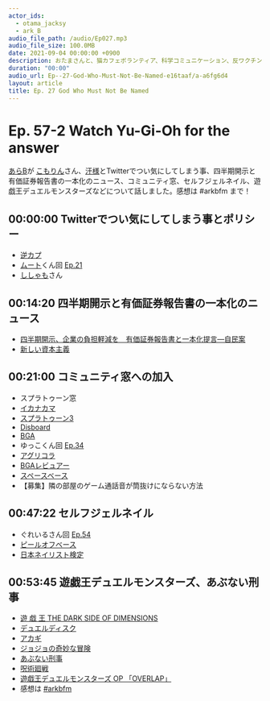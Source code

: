 ```yaml
---
actor_ids:
  - otama_jacksy
  - ark_B
audio_file_path: /audio/Ep027.mp3
audio_file_size: 100.0MB
date: 2021-09-04 00:00:00 +0900
description: おたまさんと、猫カフェボランティア、科学コミュニケーション、反ワクチン監視、ドラえもん、絶滅動物は蘇らせるべきか、ミッドサマー、保護猫のススメなどについて話しました。
duration: "00:00"
audio_url: Ep--27-God-Who-Must-Not-Be-Named-e16taaf/a-a6fg6d4
layout: article
title: Ep. 27 God Who Must Not Be Named
---
```


# Ep. 57-2 Watch Yu-Gi-Oh for the answer

[あらB](https://twitter.com/ark_B)が [こもりん](https://twitter.com/kichisyumi)さん、[汗様](https://twitter.com/shiroie_event)とTwitterでつい気にしてしまう事、四半期開示と有価証券報告書の一本化のニュース、コミュニティ窓、セルフジェルネイル、遊戯王デュエルモンスターズなどについて話しました。感想は #arkbfm まで！

## 00:00:00 Twitterでつい気にしてしまう事とポリシー

* [逆カプ](https://dic.pixiv.net/a/%E9%80%86%E3%82%AB%E3%83%97)
* [ムート](https://twitter.com/mutoreimu)くん回 [Ep.21](https://anchor.fm/arkbfm/episodes/Ep--21-Pedophelia-living-next-door-e13sg8t/a-a625a0s)
* [ししゃも](https://twitter.com/sisisisisyamoo)さん

## 00:14:20 四半期開示と有価証券報告書の一本化のニュース

* [四半期開示、企業の負担軽減を　有価証券報告書と一本化提言―自民案](https://www.jiji.com/jc/article?k=2022032401265&g=eco)
* [新しい資本主義](https://www.kantei.go.jp/jp/headline/seisaku_kishida/newcapitalism.html)

## 00:21:00 コミュニティ窓への加入

* スプラトゥーン窓
* [イカナカマ](https://ikanakama.ink/)
* [スプラトゥーン3](https://www.nintendo.co.jp/switch/av5ja/index.html)
* [Disboard](https://disboard.org/ja)
* [BGA](https://ja.boardgamearena.com/)
* ゆっこくん回 [Ep.34](https://anchor.fm/arkbfm/episodes/Ep--34-Remote-University-Student-e197prt/a-a6or5j9)
* [アグリコラ](https://ja.boardgamearena.com/gamepanel?game=agricola)
* [BGAレビュアー](https://ja.boardgamearena.com/reviewer)
* [スペースベース](https://ja.boardgamearena.com/gamepanel?game=spacebase)
* 【募集】隣の部屋のゲーム通話音が筒抜けにならない方法

## 00:47:22 セルフジェルネイル

* ぐれいるさん回 [Ep.54](https://anchor.fm/arkbfm/episodes/Ep--54-Drink-up-all-the-wine-in-Italy-e1f1fa2/a-a7g9h75)
* [ピールオフベース](https://my-best.com/2304)
* [日本ネイリスト検定](http://www.nail-kentei.or.jp/)

## 00:53:45 遊戯王デュエルモンスターズ、あぶない刑事

* [遊 戯 王 THE DARK SIDE OF DIMENSIONS](http://www.yugioh20th.com/)
* [デュエルディスク](https://amzn.to/3DE8NQG)
* [アカギ](https://amzn.to/3iY4KFt)
* [ジョジョの奇妙な冒険](https://amzn.to/3DylSLo)
* [あぶない刑事](https://www.hulu.jp/channels/abunai-deka)
* [呪術廻戦](https://amzn.to/36Pxvl6)
* [遊戯王デュエルモンスターズ OP 「OVERLAP」](https://nico.ayakaze.com/player/sm/sm409104)
* 感想は [#arkbfm](https://twitter.com/search?q=%23arkbfm&src=typed_query)